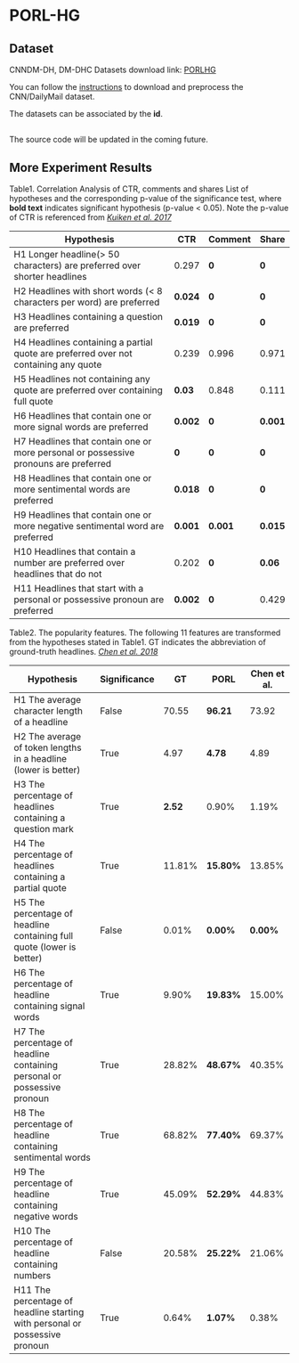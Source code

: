 # PORL-HG


## Dataset
CNNDM-DH, DM-DHC Datasets download link: [PORLHG](https://bit.ly/2TkSbIQ)

You can follow the [instructions](https://github.com/ChenRocks/cnn-dailymail) to download and preprocess the CNN/DailyMail dataset. 

The datasets can be associated by the **id**.

##
The source code will be updated in the coming future.

## More Experiment Results

Table1. Correlation Analysis of CTR, comments and shares
List of hypotheses and the corresponding p-value of the significance test, where **bold text** indicates significant hypothesis (p-value < 0.05). Note the p-value of CTR is referenced from <cite>[Kuiken et al. 2017](https://www.tandfonline.com/doi/full/10.1080/21670811.2017.1279978)</cite>

|Hypothesis | CTR | Comment | Share|
| ------------- |-------------| -----| -----|
|H1 Longer headline(> 50 characters) are preferred over shorter headlines|0.297|**0**|**0**|
|H2 Headlines with short words (< 8 characters per word) are preferred |**0.024**|**0**|**0**|
|H3 Headlines containing a question are preferred|**0.019**|**0**|**0**|
|H4 Headlines containing a partial quote are preferred over not containing any quote|0.239|0.996|0.971|
|H5 Headlines not containing any quote are preferred over containing full quote|**0.03**|0.848|0.111|
|H6 Headlines that contain one or more signal words are preferred |**0.002**|**0**|**0.001**|
|H7 Headlines that contain one or more personal or possessive pronouns are preferred|**0**|**0**|**0**|
|H8 Headlines that contain one or more sentimental words are preferred|**0.018**|**0**|**0**|
|H9 Headlines that contain one or more negative sentimental word are preferred|**0.001**|**0.001**|**0.015**|
|H10 Headlines that contain a number are preferred over headlines that do not|0.202|**0**|**0.06**|
|H11 Headlines that start with a personal or possessive pronoun are preferred|**0.002**|**0**|0.429|


Table2. The popularity features. The following 11 features are transformed from the hypotheses stated in Table1. GT indicates the abbreviation of ground-truth headlines. <cite>[Chen et al. 2018](https://arxiv.org/abs/1805.11080)</cite>

|Hypothesis|Significance|GT|PORL|Chen et al.|
|----|----|----|----|----|
|H1 The average character length of a headline | False| 70.55|**96.21**|73.92|
|H2 The average of token lengths in a headline (lower is better) | True |  4.97 | **4.78** | 4.89|
|H3 The percentage of headlines containing a question mark | True | **2.52** | 0.90% | 1.19%|
|H4 The percentage of headlines containing a partial quote | True | 11.81% |**15.80%** | 13.85%|
|H5 The percentage of headline containing full quote (lower is better) | False | 0.01% | **0.00%** | **0.00%** |
|H6 The percentage of headline containing signal words | True | 9.90% | **19.83%** | 15.00% |
|H7 The percentage of headline containing personal or possessive pronoun | True | 28.82% | **48.67%** | 40.35%|
|H8 The percentage of headline containing sentimental words | True | 68.82% | **77.40%** | 69.37% |
|H9 The percentage of headline containing negative words | True | 45.09% | **52.29%** | 44.83%|
|H10 The percentage of headline containing numbers | False | 20.58% | **25.22%** | 21.06% |
|H11 The percentage of headline starting with personal or possessive pronoun | True | 0.64% |**1.07%** | 0.38% |
